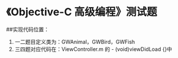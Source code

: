 # 《Objective-C 高级编程》测试题

##实现代码位置：

1. 一二题目定义类为：GWAnimal，GWBird，GWFish
2. 三四题对应代码在：ViewController.m 的 - (void)viewDidLoad {}中
